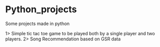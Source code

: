 # Python_projects
Some projects made in python

1> Simple tic tac toe game to be played both by a single player and two players.
2> Song Recommendation based on GSR data 
